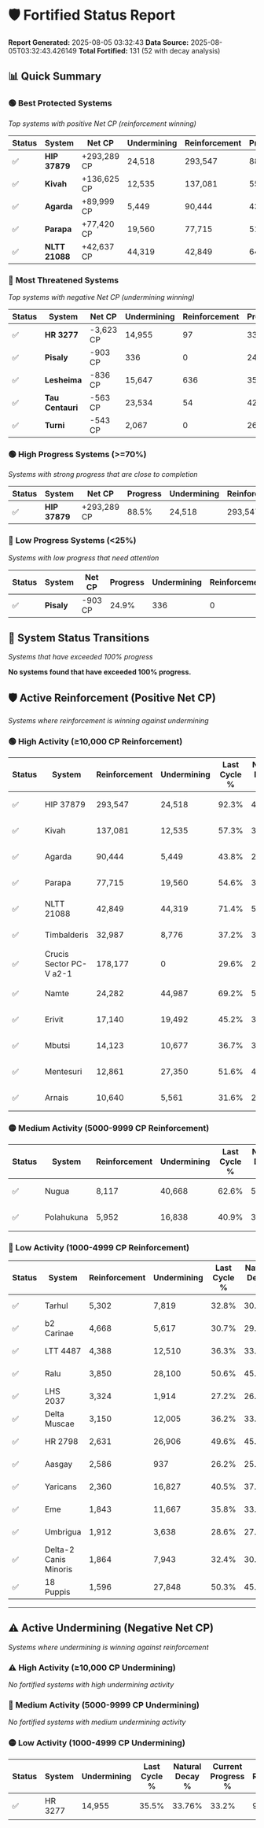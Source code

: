 # 🛡️ Fortified Status Report

**Report Generated:** 2025-08-05 03:32:43
**Data Source:** 2025-08-05T03:32:43.426149
**Total Fortified:** 131 (52 with decay analysis)

## 📊 Quick Summary

### 🟢 **Best Protected Systems**
*Top systems with positive Net CP (reinforcement winning)*

| Status | System | Net CP | Undermining | Reinforcement | Progress |
|--------|--------|--------|-------------|---------------|----------|
| ✅ | **HIP 37879** | +293,289 CP | 24,518 | 293,547 | 88.5% |
| ✅ | **Kivah** | +136,625 CP | 12,535 | 137,081 | 55.4% |
| ✅ | **Agarda** | +89,999 CP | 5,449 | 90,444 | 43.0% |
| ✅ | **Parapa** | +77,420 CP | 19,560 | 77,715 | 51.6% |
| ✅ | **NLTT 21088** | +42,637 CP | 44,319 | 42,849 | 64.6% |

### 🔴 **Most Threatened Systems**
*Top systems with negative Net CP (undermining winning)*

| Status | System | Net CP | Undermining | Reinforcement | Progress |
|--------|--------|--------|-------------|---------------|----------|
| ✅ | **HR 3277** | -3,623 CP | 14,955 | 97 | 33.2% |
| ✅ | **Pisaly** | -903 CP | 336 | 0 | 24.9% |
| ✅ | **Lesheima** | -836 CP | 15,647 | 636 | 35.8% |
| ✅ | **Tau Centauri** | -563 CP | 23,534 | 54 | 42.3% |
| ✅ | **Turni** | -543 CP | 2,067 | 0 | 26.5% |

### 🟢 **High Progress Systems (>=70%)**
*Systems with strong progress that are close to completion*

| Status | System | Net CP | Progress | Undermining | Reinforcement |
|--------|--------|--------|----------|-------------|---------------|
| ✅ | **HIP 37879** | +293,289 CP | 88.5% | 24,518 | 293,547 |

### 🔴 **Low Progress Systems (<25%)**
*Systems with low progress that need attention*

| Status | System | Net CP | Progress | Undermining | Reinforcement |
|--------|--------|--------|----------|-------------|---------------|
| ✅ | **Pisaly** | -903 CP | 24.9% | 336 | 0 |
## 🔄 System Status Transitions
*Systems that have exceeded 100% progress*

**No systems found that have exceeded 100% progress.**

## 🛡️ Active Reinforcement (Positive Net CP)
*Systems where reinforcement is winning against undermining*

### 🟢 High Activity (≥10,000 CP Reinforcement)

| Status | System | Reinforcement | Undermining | Last Cycle % | Natural Decay % | Current Progress % | Current CP | Net CP | Activity |
|--------|--------|---------------|-------------|--------------|-----------------|-------------------|------------|--------|----------|
| ✅ | HIP 37879 | 293,547 | 24,518 | 92.3% | 43.38% | 88.5% | 575,250 | +293,289 | 🟢 High Reinforcement |
| ✅ | Kivah | 137,081 | 12,535 | 57.3% | 34.38% | 55.4% | 360,099 | +136,625 | 🟢 High Reinforcement |
| ✅ | Agarda | 90,444 | 5,449 | 43.8% | 29.15% | 43.0% | 279,500 | +89,999 | 🟢 High Reinforcement |
| ✅ | Parapa | 77,715 | 19,560 | 54.6% | 39.69% | 51.6% | 335,400 | +77,420 | 🟢 High Reinforcement |
| ✅ | NLTT 21088 | 42,849 | 44,319 | 71.4% | 58.04% | 64.6% | 419,899 | +42,637 | 🟢 High Reinforcement |
| ✅ | Timbalderis | 32,987 | 8,776 | 37.2% | 30.93% | 35.8% | 232,700 | +31,625 | 🟢 High Reinforcement |
| ✅ | Crucis Sector PC-V a2-1 | 178,177 | 0 | 29.6% | 25.00% | 29.6% | 192,400 | +29,900 | 🟢 High Reinforcement |
| ✅ | Namte | 24,282 | 44,987 | 69.2% | 58.59% | 62.3% | 404,950 | +24,141 | 🟢 High Reinforcement |
| ✅ | Erivit | 17,140 | 19,492 | 45.2% | 39.61% | 42.2% | 274,300 | +16,811 | 🟢 High Reinforcement |
| ✅ | Mbutsi | 14,123 | 10,677 | 36.7% | 33.00% | 35.1% | 228,150 | +13,655 | 🟢 High Reinforcement |
| ✅ | Mentesuri | 12,861 | 27,350 | 51.6% | 45.46% | 47.4% | 308,100 | +12,592 | 🟢 High Reinforcement |
| ✅ | Arnais | 10,640 | 5,561 | 31.6% | 29.15% | 30.7% | 199,550 | +10,077 | 🟢 High Reinforcement |

### 🟡 Medium Activity (5000-9999 CP Reinforcement)

| Status | System | Reinforcement | Undermining | Last Cycle % | Natural Decay % | Current Progress % | Current CP | Net CP | Activity |
|--------|--------|---------------|-------------|--------------|-----------------|-------------------|------------|--------|----------|
| ✅ | Nugua | 8,117 | 40,668 | 62.6% | 55.13% | 56.3% | 365,949 | +7,614 | 🟡 Medium Reinforcement |
| ✅ | Polahukuna | 5,952 | 16,838 | 40.9% | 37.47% | 38.3% | 248,949 | +5,378 | 🟡 Medium Reinforcement |

### 🔴 Low Activity (1000-4999 CP Reinforcement)

| Status | System | Reinforcement | Undermining | Last Cycle % | Natural Decay % | Current Progress % | Current CP | Net CP | Activity |
|--------|--------|---------------|-------------|--------------|-----------------|-------------------|------------|--------|----------|
| ✅ | Tarhul | 5,302 | 7,819 | 32.8% | 30.86% | 31.6% | 205,400 | +4,799 | 🔵 Low Reinforcement |
| ✅ | b2 Carinae | 4,668 | 5,617 | 30.7% | 29.17% | 29.8% | 193,700 | +4,080 | 🔵 Low Reinforcement |
| ✅ | LTT 4487 | 4,388 | 12,510 | 36.3% | 33.89% | 34.4% | 223,599 | +3,297 | 🔵 Low Reinforcement |
| ✅ | Ralu | 3,850 | 28,100 | 50.6% | 45.80% | 46.3% | 300,950 | +3,281 | 🔵 Low Reinforcement |
| ✅ | LHS 2037 | 3,324 | 1,914 | 27.2% | 26.47% | 26.9% | 174,849 | +2,783 | 🔵 Low Reinforcement |
| ✅ | Delta Muscae | 3,150 | 12,005 | 36.2% | 33.99% | 34.4% | 223,599 | +2,690 | 🔵 Low Reinforcement |
| ✅ | HR 2798 | 2,631 | 26,906 | 49.6% | 45.14% | 45.5% | 295,750 | +2,364 | 🔵 Low Reinforcement |
| ✅ | Aasgay | 2,586 | 937 | 26.2% | 25.78% | 26.1% | 169,650 | +2,084 | 🔵 Low Reinforcement |
| ✅ | Yaricans | 2,360 | 16,827 | 40.5% | 37.60% | 37.9% | 246,350 | +1,967 | 🔵 Low Reinforcement |
| ✅ | Eme | 1,843 | 11,667 | 35.8% | 33.78% | 34.0% | 221,000 | +1,440 | 🔵 Low Reinforcement |
| ✅ | Umbrigua | 1,912 | 3,638 | 28.6% | 27.78% | 28.0% | 182,000 | +1,420 | 🔵 Low Reinforcement |
| ✅ | Delta-2 Canis Minoris | 1,864 | 7,943 | 32.4% | 30.98% | 31.2% | 202,800 | +1,402 | 🔵 Low Reinforcement |
| ✅ | 18 Puppis | 1,596 | 27,848 | 50.3% | 45.80% | 46.0% | 299,000 | +1,288 | 🔵 Low Reinforcement |


---

## ⚠️ Active Undermining (Negative Net CP)
*Systems where undermining is winning against reinforcement*

### ⚠️ High Activity (≥10,000 CP Undermining)

*No fortified systems with high undermining activity*

### 🔶 Medium Activity (5000-9999 CP Undermining)

*No fortified systems with medium undermining activity*

### 🟡 Low Activity (1000-4999 CP Undermining)

| Status | System | Undermining | Last Cycle % | Natural Decay % | Current Progress % | Reinforcement | Current CP | Net CP | Activity |
|--------|--------|-------------|--------------|-----------------|-------------------|---------------|------------|--------|----------|
| ✅ | HR 3277 | 14,955 | 35.5% | 33.76% | 33.2% | 97 | 215,800 | -3,623 | 🟡 Low Undermining |

